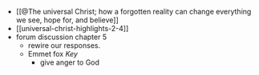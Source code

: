 - [[@The universal Christ; how a forgotten reality can change everything we see, hope for, and believe]]
- [[universal-christ-highlights-2-4]]
- forum discussion chapter 5 
	- rewire our responses. 
	- Emmet fox *Key*
		- give anger to God